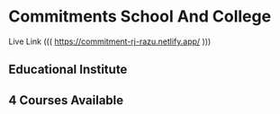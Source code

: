 # Commitments School And College
Live Link ((( https://commitment-rj-razu.netlify.app/ )))

## Educational Institute
## 4 Courses Available
